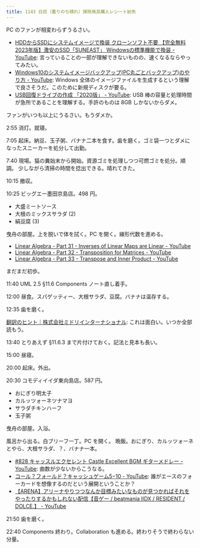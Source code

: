 ```yaml
---
title: 1143 日目（曇りのち晴れ）掃除用具購入レシート紛失
---
```


PC のファンが相変わらずうるさい。

* [HDDからSSDにシステムイメージで換装 クローンソフト不要 【完全無料 2023年版】激安のSSD「SUNEAST」 Windowsの標準機能で換装 - YouTube](https://www.youtube.com/watch?v=LYfIBbkGZgo):
  言っていることの一部が理解できないものの、速くなるならやってみたい。
* [Windows10のシステムイメージバックアップ(PC丸ごとバックアップ)のやり方 - YouTube](https://www.youtube.com/watch?v=mHTGYCLUDRM):
  Windows 全体のイメージファイルを生成するという理解で良さそうだ。このために新規ディスクが要る。
* [USB回復ドライブの作成 「2020版」 - YouTube](https://www.youtube.com/watch?v=tMvAihLzv7c):
  USB 棒の容量と処理時間が急所であることを理解する。手許のものは 8GB しかないからダメ。

ファンがいつも以上にうるさい。もうダメか。

2:55 消灯。就寝。

7:05 起床。納豆、玉子粥、バナナ二本を食す。歯を磨く。ゴミ袋一つとダメになったスニーカーを処分して出勤。

7:40 現場。猫の糞始末から開始。資源ゴミを処理しつつ可燃ゴミを処分。順調。
少しながら清掃の時間を捻出できる。晴れてきた。

10:15 撤収。

10:25 ビッグエー墨田京島店。498 円。

* 大盛ミートソース
* 大根のミックスサラダ (2)
* 絹豆腐 (3)

曳舟の部屋。上を脱いで体を拭く。PC を開く。線形代数を進める。

* [Linear Algebra - Part 31 - Inverses of Linear Maps are Linear - YouTube](https://www.youtube.com/watch?v=u6IrirgCuTw&list=PLBh2i93oe2quLc5zaxD0WHzQTGrXMwAI6&index=31)
* [Linear Algebra - Part 32 - Transposition for Matrices - YouTube](https://www.youtube.com/watch?v=QzwCtPnOBJY&list=PLBh2i93oe2quLc5zaxD0WHzQTGrXMwAI6&index=32)
* [Linear Algebra - Part 33 - Transpose and Inner Product - YouTube](https://www.youtube.com/watch?v=YCs_1qYxs2Q&list=PLBh2i93oe2quLc5zaxD0WHzQTGrXMwAI6&index=33)

まだまだ初歩。

11:40 UML 2.5 §11.6 Components ノート直し着手。

12:00 昼食。スパゲッティー、大根サラダ、豆腐。バナナは温存する。

12:35 歯を磨く。

[翻訳のヒント｜株式会社ミドリインターナショナル](https://www.midorico.co.jp/tip/index.html):
これは面白い。いつか全部読もう。

13:40 とりあえず §11.6.3 まで片付けておく。記法と見本も長い。

15:00 昼寝。

20:00 起床。外出。

20:30 コモディイイダ東向島店。587 円。

* おにぎり明太子
* カルッツォーネツナマヨ
* サラダチキンハーフ
* 玉子粥

曳舟の部屋。入浴。

風呂から出る。白ブリーフ一丁。PC を開く。
晩飯。おにぎり、カルッツォーネとやら、大根サラダ、？、バナナ一本。

* [#828 キャッスルエクセレント Castle Excellent BGM ギターメドレー - YouTube](https://www.youtube.com/watch?v=NCkydq1Y3fk):
  曲数が少ないからこうなる。
* [コール？フォールド？キャッシュゲーム$5-$10 - YouTube](https://www.youtube.com/watch?v=WJbleC08ZMo):
  誰がエースのフォーカードを想像するのだという展開ということか？
* [【ARENA】アリーナやりつつなんか目標みたいなものが見つかればそれをやったりするかもしれない配信【音ゲー / beatmania IIDX / RESIDENT / DOLCE.】 - YouTube](https://www.youtube.com/watch?v=iX2Pd82v9lE)

21:50 歯を磨く。

22:40 Components 終わり。Collaboration も進める。終わりそうで終わらない分量。
